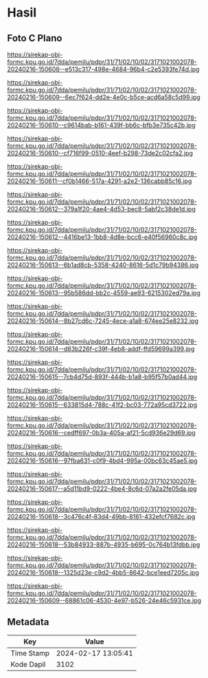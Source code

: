 # Hasil

## Foto C Plano

https://sirekap-obj-formc.kpu.go.id/7dda/pemilu/pdpr/31/71/02/10/02/3171021002078-20240216-150608--e513c317-498e-4684-96b4-c2e5393fe74d.jpg

https://sirekap-obj-formc.kpu.go.id/7dda/pemilu/pdpr/31/71/02/10/02/3171021002078-20240216-150609--6ec7f624-dd2e-4e0c-b5ce-acd6a58c5d99.jpg

https://sirekap-obj-formc.kpu.go.id/7dda/pemilu/pdpr/31/71/02/10/02/3171021002078-20240216-150610--c9614bab-b161-439f-bb6c-bfb3e735c42b.jpg

https://sirekap-obj-formc.kpu.go.id/7dda/pemilu/pdpr/31/71/02/10/02/3171021002078-20240216-150610--cf716f99-0510-4eef-b298-73de2c02cfa2.jpg

https://sirekap-obj-formc.kpu.go.id/7dda/pemilu/pdpr/31/71/02/10/02/3171021002078-20240216-150611--cf0b1466-517a-4291-a2e2-136cabb85c16.jpg

https://sirekap-obj-formc.kpu.go.id/7dda/pemilu/pdpr/31/71/02/10/02/3171021002078-20240216-150612--379a1f20-4ae4-4d53-bec8-5abf2c38de1d.jpg

https://sirekap-obj-formc.kpu.go.id/7dda/pemilu/pdpr/31/71/02/10/02/3171021002078-20240216-150612--4416be13-1bb8-4d8e-bcc6-e40f56960c8c.jpg

https://sirekap-obj-formc.kpu.go.id/7dda/pemilu/pdpr/31/71/02/10/02/3171021002078-20240216-150613--6b1ad8cb-5358-4240-8616-5d1c79b94386.jpg

https://sirekap-obj-formc.kpu.go.id/7dda/pemilu/pdpr/31/71/02/10/02/3171021002078-20240216-150613--95b586dd-bb2c-4559-ae93-6215302ed79a.jpg

https://sirekap-obj-formc.kpu.go.id/7dda/pemilu/pdpr/31/71/02/10/02/3171021002078-20240216-150614--8b27cd6c-7245-4ece-a1a8-674ee25e8232.jpg

https://sirekap-obj-formc.kpu.go.id/7dda/pemilu/pdpr/31/71/02/10/02/3171021002078-20240216-150614--d83b226f-c39f-4eb8-addf-ffd59699a399.jpg

https://sirekap-obj-formc.kpu.go.id/7dda/pemilu/pdpr/31/71/02/10/02/3171021002078-20240216-150615--7cb4d75d-893f-444b-b1a8-b95f57b0ad44.jpg

https://sirekap-obj-formc.kpu.go.id/7dda/pemilu/pdpr/31/71/02/10/02/3171021002078-20240216-150615--633815d4-788c-41f2-bc03-772a95cd3722.jpg

https://sirekap-obj-formc.kpu.go.id/7dda/pemilu/pdpr/31/71/02/10/02/3171021002078-20240216-150616--cedff697-0b3a-405a-af21-5cd936e29d69.jpg

https://sirekap-obj-formc.kpu.go.id/7dda/pemilu/pdpr/31/71/02/10/02/3171021002078-20240216-150616--97fba631-c0f9-4bd4-995a-00bc63c45ae5.jpg

https://sirekap-obj-formc.kpu.go.id/7dda/pemilu/pdpr/31/71/02/10/02/3171021002078-20240216-150617--a5d11bd9-0222-4be4-8c6d-07a2a2fe05da.jpg

https://sirekap-obj-formc.kpu.go.id/7dda/pemilu/pdpr/31/71/02/10/02/3171021002078-20240216-150618--3c476c4f-83d4-49bb-8161-432efcf7682c.jpg

https://sirekap-obj-formc.kpu.go.id/7dda/pemilu/pdpr/31/71/02/10/02/3171021002078-20240216-150618--53b84933-887b-4935-b695-0c764b13fdbb.jpg

https://sirekap-obj-formc.kpu.go.id/7dda/pemilu/pdpr/31/71/02/10/02/3171021002078-20240216-150618--1325d23e-c9d2-4bb5-8642-bce1eed7205c.jpg

https://sirekap-obj-formc.kpu.go.id/7dda/pemilu/pdpr/31/71/02/10/02/3171021002078-20240216-150609--68861c06-4530-4e97-b526-24e46c5931ce.jpg


## Metadata

| Key        | Value               |
| ---------- | ------------------- |
| Time Stamp | 2024-02-17 13:05:41 |
| Kode Dapil | 3102                |




